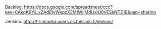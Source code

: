Backlog:
https://docs.google.com/spreadsheet/ccc?key=0AkqK6Yij_xZAdEtyWkpzX3MtWjlMdUxlU0VESkNTZ1E&usp=sharing

Jenkins:
http://t-linnanka.users.cs.helsinki.fi/jenkins/